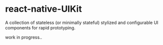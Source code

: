 # react-native-UIKit


A collection of stateless (or minimally stateful) stylized and configurable UI components for rapid prototyping.


work in progress..
